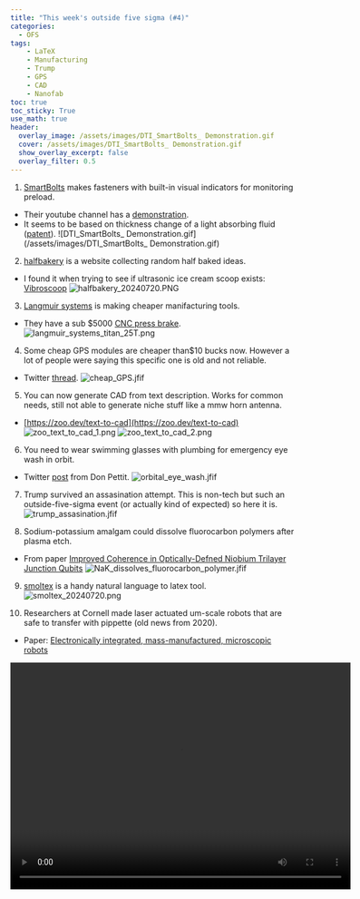 ```yaml
---
title: "This week's outside five sigma (#4)"
categories:
  - OFS
tags:
    - LaTeX
    - Manufacturing
    - Trump
    - GPS
    - CAD
    - Nanofab
toc: true
toc_sticky: True
use_math: true
header:
  overlay_image: /assets/images/DTI_SmartBolts_ Demonstration.gif
  cover: /assets/images/DTI_SmartBolts_ Demonstration.gif
  show_overlay_excerpt: false
  overlay_filter: 0.5
---
```



1. [SmartBolts](https://smartbolts.com/) makes fasteners with built-in visual indicators for monitoring preload.
- Their youtube channel has a [demonstration](https://www.youtube.com/watch?v=BZy7CbpQAvY&ab_channel=SmartBolts).
- It seems to be based on thickness change of a light absorbing fluid ([patent](https://portal.unifiedpatents.com/patents/patent/US-4904132-A)).
![DTI_SmartBolts_ Demonstration.gif](/assets/images/DTI_SmartBolts_ Demonstration.gif)


2. [halfbakery](https://www.halfbakery.com/) is a website collecting random half baked ideas.
- I found it when trying to see if ultrasonic ice cream scoop exists: [Vibroscoop](https://www.halfbakery.com/idea/Vibroscoop)
![halfbakery_20240720.PNG](/assets/images/halfbakery_20240720.PNG)

3. [Langmuir systems](https://www.langmuirsystems.com/) is making cheaper manifacturing tools.
- They have a sub $5000 [CNC press brake](https://www.langmuirsystems.com/titan25t).
![langmuir_systems_titan_25T.png](/assets/images/langmuir_systems_titan_25T.png)


4. Some cheap GPS modules are cheaper than$10 bucks now. However a lot of people were saying this specific one is old and not reliable.
- Twitter [thread](https://x.com/jwt0625/status/1804037737147961742).
![cheap_GPS.jfif](/assets/images/cheap_GPS.jfif)


5. You can now generate CAD from text description. Works for common needs, still not able to generate niche stuff like a mmw horn antenna.
- [https://zoo.dev/text-to-cad](https://zoo.dev/text-to-cad)
![zoo_text_to_cad_1.png](/assets/images/zoo_text_to_cad_1.png)
![zoo_text_to_cad_2.png](/assets/images/zoo_text_to_cad_2.png)


6. You need to wear swimming glasses with plumbing for emergency eye wash in orbit.
- Twitter [post](https://x.com/astro_Pettit/status/1811285088631406670) from Don Pettit.
![orbital_eye_wash.jfif](/assets/images/orbital_eye_wash.jfif)


7. Trump survived an assasination attempt. This is non-tech but such an outside-five-sigma event (or actually kind of expected) so here it is.
![trump_assasination.jfif](/assets/images/trump_assasination.jfif)


8. Sodium-potassium amalgam could dissolve fluorocarbon polymers after plasma etch.
- From paper [Improved Coherence in Optically-Defned Niobium Trilayer Junction Qubits](https://lss.fnal.gov/archive/2023/pub/fermilab-pub-23-330-etd.pdf)
![NaK_dissolves_fluorocarbon_polymer.jfif](/assets/images/NaK_dissolves_fluorocarbon_polymer.jfif)



9. [smoltex](https://pypi.org/project/smoltex/) is a handy natural language to latex tool.
![smoltex_20240720.png](/assets/images/smoltex_20240720.png)



10. Researchers at Cornell made laser actuated um-scale robots that are safe to transfer with pippette (old news from 2020).
- Paper: [Electronically integrated, mass-manufactured, microscopic robots](https://www.nature.com/articles/s41586-020-2626-9)

<p>
  <video width="600" height="400" controls>
    <source src="{{ "/assets/images/um-scale-robot-41586_2020_2626_MOESM5_ESM.mp4" | relative_url }}" type="video/mp4">
    Your browser does not support the video tag.
  </video>
</p>

